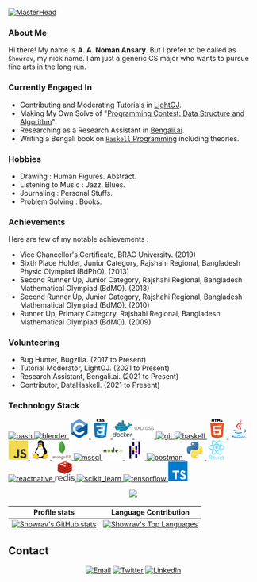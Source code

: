 [![MasterHead](https://images.squarespace-cdn.com/content/v1/56db8e5fcf80a1b2c9a51c8d/1506543949264-BJHGEVOIH7OH38ZMVO78/Electric-Lit-GIF-Alix-Farren.gif?format=1000w)](https://showrav-ansary.github.io)
### About Me ###

Hi there! My name is __A. A. Noman Ansary__. But I prefer to be called as `Showrav`, my nick name. I am just a generic CS major who wants to pursue fine arts in the long run.

### Currently Engaged In ###

- Contributing and Moderating Tutorials in [LightOJ](https://github.com/lightoj-dev/problem-tutorials "LightOJ").
- Making My Own Solve of "[Programming Contest: Data Structure and Algorithm](https://github.com/showrav-ansary/Programming-Contest-Data-Structure-and-Algorithm-by-Md.-Mahbubul-Hasan "Programming Contest: Data Structure and Algorithm by Md. Mahbubul Hasan")".
- Researching as a Research Assistant in [Bengali.ai](https://bengali.ai/ "Bengali.ai").
- Writing a Bengali book on [`Haskell` Programming](https://github.com/showrav-ansary/Haskell-Programming-in-Bengali) including theories.

### Hobbies ###

- Drawing : Human Figures. Abstract.
- Listening to Music : Jazz. Blues.
- Journaling : Personal Stuffs.
- Problem Solving : Books.

### Achievements ###

Here are few of my notable achievements :

- Vice Chancellor's Certificate, BRAC University. (2019)
- Sixth Place Holder, Junior Category, Rajshahi Regional, Bangladesh Physic Olympiad (BdPhO). (2013)
- Second Runner Up, Junior Category, Rajshahi Regional, Bangladesh Mathematical Olympiad (BdMO). (2013)
- Second Runner Up, Junior Category, Rajshahi Regional, Bangladesh Mathematical Olympiad (BdMO). (2010)
- Runner Up, Primary Category, Rajshahi Regional, Bangladesh Mathematical Olympiad (BdMO). (2009)

### Volunteering ###

- Bug Hunter, Bugzilla. (2017 to Present)
- Tutorial Moderator, LightOJ. (2021 to Present)
- Research Assistant, Bengali.ai. (2021 to Present)
- Contributor, DataHaskell. (2021 to Present)

### Technology Stack ###

<p align="left"> <a href="https://www.gnu.org/software/bash/" target="_blank" rel="noreferrer"> <img src="https://www.vectorlogo.zone/logos/gnu_bash/gnu_bash-icon.svg" alt="bash" width="40" height="40"/> </a> <a href="https://www.blender.org/" target="_blank" rel="noreferrer"> <img src="https://download.blender.org/branding/community/blender_community_badge_white.svg" alt="blender" width="40" height="40"/> </a> <a href="https://www.cprogramming.com/" target="_blank" rel="noreferrer"> <img src="https://raw.githubusercontent.com/devicons/devicon/master/icons/c/c-original.svg" alt="c" width="40" height="40"/> </a> <a href="https://www.w3schools.com/css/" target="_blank" rel="noreferrer"> <img src="https://raw.githubusercontent.com/devicons/devicon/master/icons/css3/css3-original-wordmark.svg" alt="css3" width="40" height="40"/> </a> <a href="https://www.docker.com/" target="_blank" rel="noreferrer"> <img src="https://raw.githubusercontent.com/devicons/devicon/master/icons/docker/docker-original-wordmark.svg" alt="docker" width="40" height="40"/> </a> <a href="https://expressjs.com" target="_blank" rel="noreferrer"> <img src="https://raw.githubusercontent.com/devicons/devicon/master/icons/express/express-original-wordmark.svg" alt="express" width="40" height="40"/> </a> <a href="https://git-scm.com/" target="_blank" rel="noreferrer"> <img src="https://www.vectorlogo.zone/logos/git-scm/git-scm-icon.svg" alt="git" width="40" height="40"/> </a> <a href="https://www.haskell.org/" target="_blank" rel="noreferrer"> <img src="https://upload.wikimedia.org/wikipedia/commons/1/1c/Haskell-Logo.svg" alt="haskell" width="40" height="40"/> </a> <a href="https://www.w3.org/html/" target="_blank" rel="noreferrer"> <img src="https://raw.githubusercontent.com/devicons/devicon/master/icons/html5/html5-original-wordmark.svg" alt="html5" width="40" height="40"/> </a> <a href="https://www.java.com" target="_blank" rel="noreferrer"> <img src="https://raw.githubusercontent.com/devicons/devicon/master/icons/java/java-original.svg" alt="java" width="40" height="40"/> </a> <a href="https://developer.mozilla.org/en-US/docs/Web/JavaScript" target="_blank" rel="noreferrer"> <img src="https://raw.githubusercontent.com/devicons/devicon/master/icons/javascript/javascript-original.svg" alt="javascript" width="40" height="40"/> </a> <a href="https://www.linux.org/" target="_blank" rel="noreferrer"> <img src="https://raw.githubusercontent.com/devicons/devicon/master/icons/linux/linux-original.svg" alt="linux" width="40" height="40"/> </a> <a href="https://www.mongodb.com/" target="_blank" rel="noreferrer"> <img src="https://raw.githubusercontent.com/devicons/devicon/master/icons/mongodb/mongodb-original-wordmark.svg" alt="mongodb" width="40" height="40"/> </a> <a href="https://www.microsoft.com/en-us/sql-server" target="_blank" rel="noreferrer"> <img src="https://www.svgrepo.com/show/303229/microsoft-sql-server-logo.svg" alt="mssql" width="40" height="40"/> </a> <a href="https://nodejs.org" target="_blank" rel="noreferrer"> <img src="https://raw.githubusercontent.com/devicons/devicon/master/icons/nodejs/nodejs-original-wordmark.svg" alt="nodejs" width="40" height="40"/> </a> <a href="https://pandas.pydata.org/" target="_blank" rel="noreferrer"> <img src="https://raw.githubusercontent.com/devicons/devicon/2ae2a900d2f041da66e950e4d48052658d850630/icons/pandas/pandas-original.svg" alt="pandas" width="40" height="40"/> </a> <a href="https://postman.com" target="_blank" rel="noreferrer"> <img src="https://www.vectorlogo.zone/logos/getpostman/getpostman-icon.svg" alt="postman" width="40" height="40"/> </a> <a href="https://www.python.org" target="_blank" rel="noreferrer"> <img src="https://raw.githubusercontent.com/devicons/devicon/master/icons/python/python-original.svg" alt="python" width="40" height="40"/> </a> <a href="https://reactjs.org/" target="_blank" rel="noreferrer"> <img src="https://raw.githubusercontent.com/devicons/devicon/master/icons/react/react-original-wordmark.svg" alt="react" width="40" height="40"/> </a> <a href="https://reactnative.dev/" target="_blank" rel="noreferrer"> <img src="https://reactnative.dev/img/header_logo.svg" alt="reactnative" width="40" height="40"/> </a> <a href="https://redis.io" target="_blank" rel="noreferrer"> <img src="https://raw.githubusercontent.com/devicons/devicon/master/icons/redis/redis-original-wordmark.svg" alt="redis" width="40" height="40"/> </a> <a href="https://scikit-learn.org/" target="_blank" rel="noreferrer"> <img src="https://upload.wikimedia.org/wikipedia/commons/0/05/Scikit_learn_logo_small.svg" alt="scikit_learn" width="40" height="40"/> </a> <a href="https://www.tensorflow.org" target="_blank" rel="noreferrer"> <img src="https://www.vectorlogo.zone/logos/tensorflow/tensorflow-icon.svg" alt="tensorflow" width="40" height="40"/> </a> <a href="https://www.typescriptlang.org/" target="_blank" rel="noreferrer"> <img src="https://raw.githubusercontent.com/devicons/devicon/master/icons/typescript/typescript-original.svg" alt="typescript" width="40" height="40"/> </a> </p>

<p align="center"><img src ="https://gpvc.arturio.dev/showrav-ansary"></p>

Profile stats              |  Language Contribution
:-------------------------:|:-------------------------:
[![Showrav's GitHub stats](https://github-readme-stats-sigma-five.vercel.app/api?username=showrav-ansary&show_icons=true&theme=radical&count_private=true)](https://github.com/showrav-ansary/github-readme-stats)| [![Showrav's Top Languages](https://github-readme-stats.vercel.app/api/top-langs/?username=showrav-ansary&theme=radical&layout=compact)](https://github.com/showrav-ansary/github-readme-stats)

## Contact ##

<p align="center">
<a href="mailto:showrav.ansary.bd@gmail.com"><img alt="Email" src="https://img.shields.io/badge/Gmail-showrav.ansary.bd@gmail.com-red?style=flat&logo=gmail"></a>
<a href="https://twitter.com/AnsaryShowrav"><img alt="Twitter" src="https://img.shields.io/badge/Twitter-A._A._Noman_Ansary-blue?style=flat&logo=twitter"></a>
<a href="https://www.linkedin.com/in/showrav-ansary/"><img alt="LinkedIn" src="https://img.shields.io/badge/LinkedIn-A._A._Noman_Ansary-blue?style=flat&logo=linkedin"></a>
</p>

<!--
**showrav-ansary/showrav-ansary** is a ✨ _special_ ✨ repository because its `README.md` (this file) appears on your GitHub profile.

Here are some ideas to get you started:

- 🔭 I’m currently working on ...
- 🌱 I’m currently learning ...
- 👯 I’m looking to collaborate on ...
- 🤔 I’m looking for help with ...
- 💬 Ask me about ...
- 📫 How to reach me: ...
- 😄 Pronouns: ...
- ⚡ Fun fact: ...
-->
